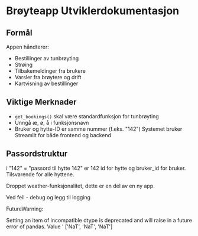 # Brøyteapp Utviklerdokumentasjon

## Formål
Appen håndterer:
- Bestillinger av tunbrøyting
- Strøing
- Tilbakemeldinger fra brukere
- Varsler fra brøytere og drift
- Kartvisning av bestillinger

## Viktige Merknader
- `get_bookings()` skal være standardfunksjon for tunbrøyting
- Unngå æ, ø, å i funksjonsnavn
- Bruker og hytte-ID er samme nummer (f.eks. "142")
Systemet bruker Streamlit for både frontend og backend

## Passordstruktur
i "142" = "passord til hytte 142"  er 142 id for hytte og bruker_id for bruker. Tilsvarende for alle hyttene.

Droppet weather-funksjonalitet, dette er en del av en ny app.

Ved feil - debug og legg til logging

FutureWarning:

Setting an item of incompatible dtype is deprecated and will raise in a future error of pandas. Value '<DatetimeArray>
['NaT', 'NaT', 'NaT']

